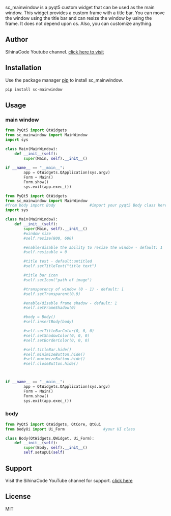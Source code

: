 sc_mainwindow is a pyqt5 custom widget that can be used as the main window. This widget provides a custom frame with a title bar. You can move the window using the title bar and can resize the window by using the frame. It does not depend upon os. Also, you can customize anything.

## Author
SihinaCode Youtube channel.
[click here to visit](https://www.youtube.com/channel/UCOBz3xsHeNWmeq8yTDnc6Og)

## Installation
Use the package manager [pip](https://pip.pypa.io/en/stable/) to install sc_mainwindow.

```bash
pip install sc-mainwindow
```

## Usage
### main window
```python
from PyQt5 import QtWidgets
from sc_mainwindow import MainWindow
import sys

class Main(MainWindow):
    def __init__(self):
        super(Main, self).__init__()
       
if __name__ == "__main__":
        app = QtWidgets.QApplication(sys.argv)
        Form = Main()
        Form.show()
        sys.exit(app.exec_())
```
```python
from PyQt5 import QtWidgets
from sc_mainwindow import MainWindow
#from body import Body               #import your pyqt5 Body class here
import sys

class Main(MainWindow):
    def __init__(self):
        super(Main, self).__init__()
        #window size
        #self.resize(800, 600)   

        #enable/disable the ability to resize the window - default: 1
        #self.resizable = 0     

        #title text - default:untitled          
        #self.setTitleText("title text")  

        #title bar icon
        #self.setIcon("path of image")    

        #transparency of window (0 - 1) - default: 1
        #self.setTransparent(0.9)         

        #enable/disable frame shadow - default: 1
        #self.setFrameShadow(0)           

        #body = Body()
        #self.insertBody(body)

        #self.setTitleBarColor(0, 0, 0)
        #self.setShadowColor(0, 0, 0)
        #self.setBorderColor(0, 0, 0)

        #self.titleBar.hide()
        #self.minimizeButton.hide()
        #self.maximizeButton.hide()
        #self.closeButton.hide()



if __name__ == "__main__":
        app = QtWidgets.QApplication(sys.argv)
        Form = Main()
        Form.show()
        sys.exit(app.exec_())
```
### body
```python
from PyQt5 import QtWidgets, QtCore, QtGui
from bodyUi import Ui_Form                 #your UI class

class Body(QtWidgets.QWidget, Ui_Form):
    def __init__(self):
        super(Body, self).__init__()
        self.setupUi(self)
```

## Support
Visit the SihinaCode YouTube channel for support.
[click here](https://www.youtube.com/channel/UCOBz3xsHeNWmeq8yTDnc6Og)

## License
MIT
